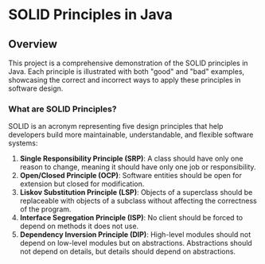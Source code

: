 # SOLID Principles in Java

## Overview

This project is a comprehensive demonstration of the SOLID principles in Java. Each principle is illustrated with both "good" and "bad" examples, showcasing the correct and incorrect ways to apply these principles in software design.

### What are SOLID Principles?

SOLID is an acronym representing five design principles that help developers build more maintainable, understandable, and flexible software systems:

1. **Single Responsibility Principle (SRP)**: A class should have only one reason to change, meaning it should have only one job or responsibility.
2. **Open/Closed Principle (OCP)**: Software entities should be open for extension but closed for modification.
3. **Liskov Substitution Principle (LSP)**: Objects of a superclass should be replaceable with objects of a subclass without affecting the correctness of the program.
4. **Interface Segregation Principle (ISP)**: No client should be forced to depend on methods it does not use.
5. **Dependency Inversion Principle (DIP)**: High-level modules should not depend on low-level modules but on abstractions. Abstractions should not depend on details, but details should depend on abstractions.
